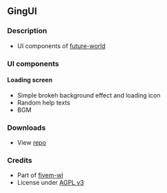 ## GingUI

### Description
- UI components of [future-world](https://github.com/fivem-wl/future-world/)

### UI components
#### Loading screen
- Simple brokeh background effect and loading icon
- Random help texts
- BGM

### Downloads
- View [repo](https://github.com/fivem-wl/future-world/tree/master/projects/gingui)

### Credits
- Part of [fivem-wl](https://github.com/fivem-wl)
- License under [AGPL v3](https://github.com/fivem-wl/gingui/blob/master/LICENSE)
